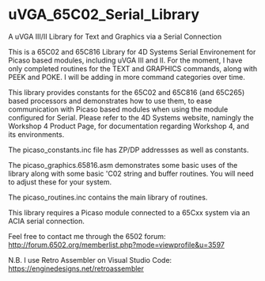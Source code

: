 # uVGA_65C02_Serial_Library
A uVGA III/II Library for Text and Graphics via a Serial Connection

This is a 65C02 and 65C816 Library for 4D Systems Serial Environement for Picaso based modules, including uVGA III and II. 
For the moment, I have only completed routines for the TEXT and GRAPHICS commands, along with PEEK and POKE. I will be adding
in more command categories over time.

This library provides constants for the 65C02 and 65C816 (and 65C265) based processors and demonstrates how to use them, 
to ease communication with Picaso based modules when using the module configured for Serial. Please refer to the 4D Systems 
website, namingly the Workshop 4 Product Page, for documentation regarding Workshop 4, and its environments.

The picaso_constants.inc file has ZP/DP addressses as well as constants.

The picaso_graphics.65816.asm demonstrates some basic uses of the library along with some basic 'C02 string and buffer routines.
You will need to adjust these for your system.

The picaso_routines.inc contains the main library of routines.

This library requires a Picaso module connected to a 65Cxx system via an ACIA serial connection. 

Feel free to contact me through the 6502 forum: http://forum.6502.org/memberlist.php?mode=viewprofile&u=3597

N.B. I use Retro Assembler on Visual Studio Code: https://enginedesigns.net/retroassembler


